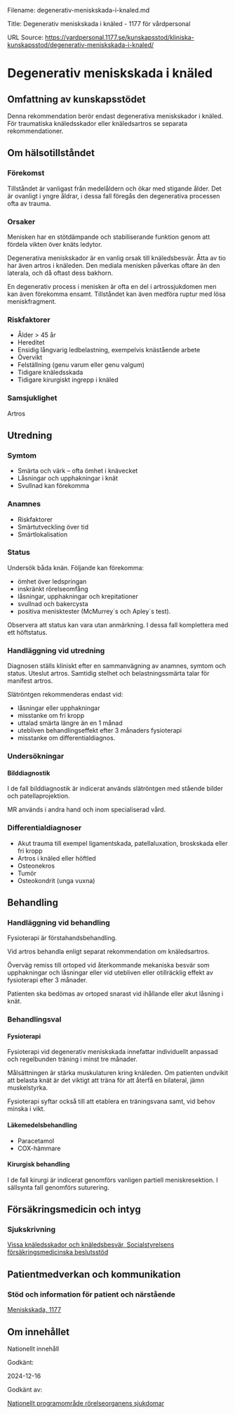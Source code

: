 Filename: degenerativ-meniskskada-i-knaled.md

Title: Degenerativ meniskskada i knäled - 1177 för vårdpersonal

URL Source: https://vardpersonal.1177.se/kunskapsstod/kliniska-kunskapsstod/degenerativ-meniskskada-i-knaled/

Degenerativ meniskskada i knäled
================================

Omfattning av kunskapsstödet
----------------------------

Denna rekommendation berör endast degenerativa meniskskador i knäled. För traumatiska knäledsskador eller knäledsartros se separata rekommendationer.

Om hälsotillståndet
-------------------

### Förekomst

Tillståndet är vanligast från medelåldern och ökar med stigande ålder. Det är ovanligt i yngre åldrar, i dessa fall föregås den degenerativa processen ofta av trauma.

### Orsaker

Menisken har en stötdämpande och stabiliserande funktion genom att fördela vikten över knäts ledytor.

Degenerativa meniskskador är en vanlig orsak till knäledsbesvär. Åtta av tio har även artros i knäleden. Den mediala menisken påverkas oftare än den laterala, och då oftast dess bakhorn.

En degenerativ process i menisken är ofta en del i artrossjukdomen men kan även förekomma ensamt. Tillståndet kan även medföra ruptur med lösa meniskfragment.

### Riskfaktorer

*   Ålder \> 45 år
*   Hereditet
*   Ensidig långvarig ledbelastning, exempelvis knästående arbete 
*   Övervikt
*   Felställning (genu varum eller genu valgum)
*   Tidigare knäledsskada
*   Tidigare kirurgiskt ingrepp i knäled

### Samsjuklighet

Artros

Utredning
---------

### Symtom

*   Smärta och värk – ofta ömhet i knävecket 
*   Låsningar och upphakningar i knät
*   Svullnad kan förekomma

### Anamnes

*   Riskfaktorer 
*   Smärtutveckling över tid
*   Smärtlokalisation

### Status

Undersök båda knän. Följande kan förekomma:

*   ömhet över ledspringan
*   inskränkt rörelseomfång
*   låsningar, upphakningar och krepitationer
*   svullnad och bakercysta 
*   positiva menisktester (McMurrey´s och Apley´s test).

Observera att status kan vara utan anmärkning. I dessa fall komplettera med ett höftstatus.

### Handläggning vid utredning

Diagnosen ställs kliniskt efter en sammanvägning av anamnes, symtom och status. Uteslut artros. Samtidig stelhet och belastningssmärta talar för manifest artros.

Slätröntgen rekommenderas endast vid:

*   låsningar eller upphakningar
*   misstanke om fri kropp
*   uttalad smärta längre än en 1 månad
*   utebliven behandlingseffekt efter 3 månaders fysioterapi
*   misstanke om differentialdiagnos.

### Undersökningar

#### Bilddiagnostik

I de fall bilddiagnostik är indicerat används slätröntgen med stående bilder och patellaprojektion.

MR används i andra hand och inom specialiserad vård.

### Differentialdiagnoser

*   Akut trauma till exempel ligamentskada, patellaluxation, broskskada eller fri kropp
*   Artros i knäled eller höftled
*   Osteonekros
*   Tumör
*   Osteokondrit (unga vuxna)

Behandling
----------

### Handläggning vid behandling

Fysioterapi är förstahandsbehandling.

Vid artros behandla enligt separat rekommendation om knäledsartros.

Överväg remiss till ortoped vid återkommande mekaniska besvär som upphakningar och låsningar eller vid utebliven eller otillräcklig effekt av fysioterapi efter 3 månader.

Patienten ska bedömas av ortoped snarast vid ihållande eller akut låsning i knät.

### Behandlingsval

#### Fysioterapi

Fysioterapi vid degenerativ meniskskada innefattar individuellt anpassad och regelbunden träning i minst tre månader.

Målsättningen är stärka muskulaturen kring knäleden. Om patienten undvikit att belasta knät är det viktigt att träna för att återfå en bilateral, jämn muskelstyrka.

Fysioterapi syftar också till att etablera en träningsvana samt, vid behov minska i vikt.

#### Läkemedelsbehandling

*   Paracetamol
*   COX-hämmare

#### Kirurgisk behandling

I de fall kirurgi är indicerat genomförs vanligen partiell meniskresektion. I sällsynta fall genomförs suturering.

Försäkringsmedicin och intyg
----------------------------

### Sjukskrivning

[Vissa knäledsskador och knäledsbesvär, Socialstyrelsens försäkringsmedicinska beslutsstöd](https://forsakringsmedicin.socialstyrelsen.se/beslutsstod-for-diagnoser/diagnoser/rorelseorganens-sjukdomar/vissa-knaledsskador-och-knaledsbesvar/)

Patientmedverkan och kommunikation
----------------------------------

### Stöd och information för patient och närstående

[Meniskskada, 1177](https://www.1177.se/olyckor--skador/skador-pa-armar-och-ben/meniskskada/)

Om innehållet
-------------

Nationellt innehåll

Godkänt:

2024-12-16

Godkänt av:

[Nationellt programområde rörelseorganens sjukdomar](https://kunskapsstyrningvard.se/kunskapsstyrningvard/programomradenochsamverkansgrupper/nationellaprogramomraden/npororelseorganenssjukdomar.56460.html)

